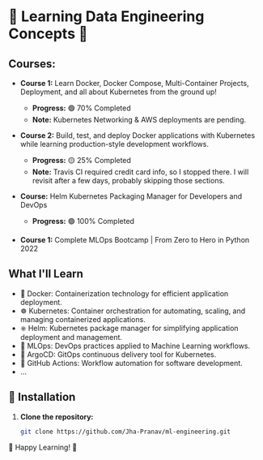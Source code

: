 # 🌟 Learning Data Engineering Concepts 🚀

## Courses:

- **Course 1:** Learn Docker, Docker Compose, Multi-Container Projects, Deployment, and all about Kubernetes from the ground up!
  - **Progress:** 🟢 70% Completed
  - **Note:** Kubernetes Networking & AWS deployments are pending.

- **Course 2:** Build, test, and deploy Docker applications with Kubernetes while learning production-style development workflows.
  - **Progress:** 🟡 25% Completed
  - **Note:** Travis CI required credit card info, so I stopped there. I will revisit after a few days, probably skipping those sections.

- **Course:** Helm Kubernetes Packaging Manager for Developers and DevOps
  - **Progress:** 🟢 100% Completed

- **Course 1:** Complete MLOps Bootcamp | From Zero to Hero in Python 2022

## What I'll Learn

- 🐳 Docker: Containerization technology for efficient application deployment.
- ☸️ Kubernetes: Container orchestration for automating, scaling, and managing containerized applications.
- ⎈ Helm: Kubernetes package manager for simplifying application deployment and management.
- 🤖 MLOps: DevOps practices applied to Machine Learning workflows.
- 🔄 ArgoCD: GitOps continuous delivery tool for Kubernetes.
- 🤖 GitHub Actions: Workflow automation for software development.
- ...

## 🚀 Installation

1. **Clone the repository:**

   ```bash
   git clone https://github.com/Jha-Pranav/ml-engineering.git

🌈 Happy Learning! 🚀
